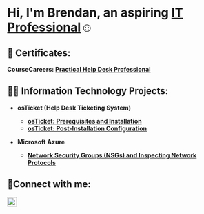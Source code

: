 <h1>Hi, I'm Brendan, an aspiring <a href="https://www.linkedin.com/in/brendan-clake-739883262/">IT Professional</a>☺</h1>

<h2>📖 Certificates:</h2>

<b>CourseCareers:<b/> <a href="https://imgur.com/6c373531-782f-4abc-b46a-4c0f90d53685">Practical Help Desk Professional</a>

<h2>👨‍💻 Information Technology Projects:</h2>

- <b>osTicket (Help Desk Ticketing System)</b>
  - [osTicket: Prerequisites and Installation](https://github.com/BrendanC11/osticket-prereqs)
  - [osTicket: Post-Installation Configuration](https://github.com/BrendanC11/osticket-postinstall)
  
- <b>Microsoft Azure</b>
  - [Network Security Groups (NSGs) and Inspecting Network Protocols](https://github.com/BrendanC11/azure-NSGs.and.net.protocols)

<h2>🤳Connect with me:</h2>

[<img align="left" alt="Josh | LinkedIn" width="22px" src="https://cdn.jsdelivr.net/npm/simple-icons@v3/icons/linkedin.svg" />][linkedin]

[linkedin]: https://www.linkedin.com/in/brendan-clake-739883262/
